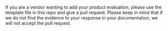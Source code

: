 If you are a vendor wanting to add your product evaluation, please use the template file in this repo and give a pull request. Please keep in mind that if we do not find the evidence to your response in your documentation, we will not accept the pull request.
